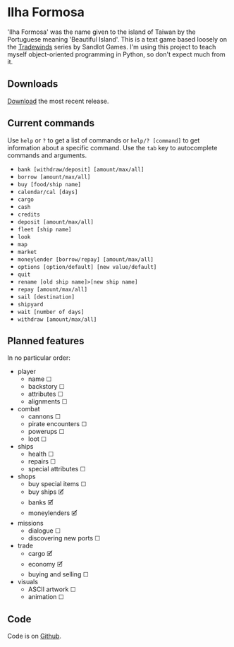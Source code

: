 # Ilha Formosa

'Ilha Formosa' was the name given to the island of Taiwan by the Portuguese meaning 'Beautiful Island'.
This is a text game based loosely on the [Tradewinds](https://store.steampowered.com/app/36100/Tradewinds_Classics/) series by Sandlot Games.
I'm using this project to teach myself object-oriented programming in Python, so don't expect much from it.

## Downloads

[Download](https://github.com/Hasnep/ilhaformosa/releases) the most recent release.

## Current commands

Use `help` or `?` to get a list of commands or `help/? [command]` to get information about a specific command.
Use the `tab` key to autocomplete commands and arguments.

* `bank [withdraw/deposit] [amount/max/all]`
* `borrow [amount/max/all]`
* `buy [food/ship name]`
* `calendar/cal [days]`
* `cargo`
* `cash`
* `credits`
* `deposit [amount/max/all]`
* `fleet [ship name]`
* `look`
* `map`
* `market`
* `moneylender [borrow/repay] [amount/max/all]`
* `options [option/default] [new value/default]`
* `quit`
* `rename [old ship name]>[new ship name]`
* `repay [amount/max/all]`
* `sail [destination]`
* `shipyard`
* `wait [number of days]`
* `withdraw [amount/max/all]`

## Planned features

In no particular order:

* player
    * name ☐
    * backstory ☐
    * attributes ☐
    * alignments ☐
* combat
    * cannons ☐
	* pirate encounters ☐
	* powerups ☐
    * loot ☐
* ships
	* health ☐
	* repairs ☐
	* special attributes ☐
* shops
    * buy special items ☐
    * buy ships 🗹
    * banks 🗹
    * moneylenders 🗹
* missions
	* dialogue ☐
	* discovering new ports ☐
* trade
	* cargo 🗹
	* economy 🗹
	* buying and selling ☐
* visuals
	* ASCII artwork ☐
	* animation ☐

## Code

Code is on [Github](https://github.com/Hasnep/ilhaformosa).
